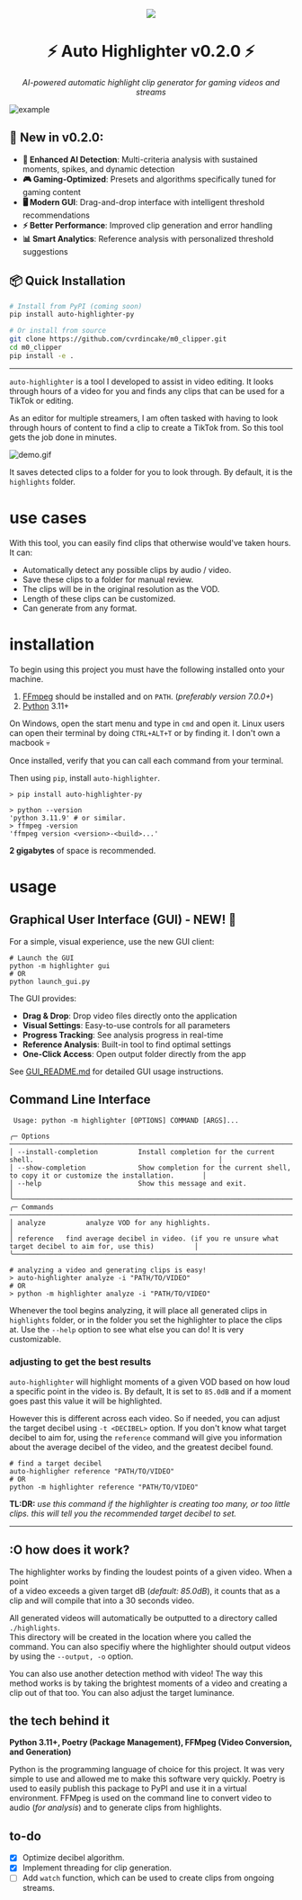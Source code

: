 <p align="center">
    <img align="center" src="https://i.ibb.co/bJ1svtq/simplified-icon.png">
</p>

<div align="center">

# ⚡ Auto Highlighter v0.2.0 ⚡

*AI-powered automatic highlight clip generator for gaming videos and streams*

</div>

![example](https://i.postimg.cc/yNd9GXKf/Animation.gif)

## 🎯 **New in v0.2.0:**
- **🧠 Enhanced AI Detection**: Multi-criteria analysis with sustained moments, spikes, and dynamic detection
- **🎮 Gaming-Optimized**: Presets and algorithms specifically tuned for gaming content
- **🖥️ Modern GUI**: Drag-and-drop interface with intelligent threshold recommendations
- **⚡ Better Performance**: Improved clip generation and error handling
- **📊 Smart Analytics**: Reference analysis with personalized threshold suggestions

## 📦 **Quick Installation**

```bash
# Install from PyPI (coming soon)
pip install auto-highlighter-py

# Or install from source
git clone https://github.com/cvrdincake/m0_clipper.git
cd m0_clipper
pip install -e .
```

----

`auto-highlighter` is a tool I developed to assist in video editing. It looks through hours of a
video for you and finds any clips that can be used for a TikTok or editing.

As an editor for multiple streamers, I am often tasked with having to look through
hours of content to find a clip to create a TikTok from. So this tool gets the job done in
minutes.

![demo.gif](https://i.postimg.cc/Cx0GWLf2/demo.gif)

It saves detected clips to a folder for you to look through. By default, it is the `highlights` folder.

# use cases

With this tool, you can easily find clips that otherwise would've taken hours.
It can:

- Automatically detect any possible clips by audio / video.
- Save these clips to a folder for manual review.
- The clips will be in the original resolution as the VOD.
- Length of these clips can be customized.
- Can generate from any format.

# installation

To begin using this project you must have the following installed
onto your machine.

1. [FFmpeg](https://www.ffmpeg.org/download.html) should be installed and on `PATH`. (*preferably version 7.0.0+*)
2. [Python](https://www.python.org/downloads/release/python-31110/) 3.11+

On Windows, open the start menu and type in `cmd` and open it.
Linux users can open their terminal by doing `CTRL+ALT+T` or by finding it.
I don't own a macbook 💀

Once installed, verify that you can call each command from
your terminal.

Then using `pip`, install `auto-highlighter`.

```shell
> pip install auto-highlighter-py
```

```shell
> python --version 
'python 3.11.9' # or similar.
> ffmpeg -version
'ffmpeg version <version>-<build>...'
```

**2 gigabytes** of space is recommended.

# usage

## Graphical User Interface (GUI) - NEW! 🎉

For a simple, visual experience, use the new GUI client:

```shell
# Launch the GUI
python -m highlighter gui
# OR
python launch_gui.py
```

The GUI provides:
- **Drag & Drop**: Drop video files directly onto the application
- **Visual Settings**: Easy-to-use controls for all parameters
- **Progress Tracking**: See analysis progress in real-time
- **Reference Analysis**: Built-in tool to find optimal settings
- **One-Click Access**: Open output folder directly from the app

See [GUI_README.md](GUI_README.md) for detailed GUI usage instructions.

## Command Line Interface

```shell
 Usage: python -m highlighter [OPTIONS] COMMAND [ARGS]...

╭─ Options ────────────────────────────────────────────────────────────────────────────────────────────────────────────╮
│ --install-completion          Install completion for the current shell.                                              │
│ --show-completion             Show completion for the current shell, to copy it or customize the installation.       │
│ --help                        Show this message and exit.                                                            │
╰──────────────────────────────────────────────────────────────────────────────────────────────────────────────────────╯
╭─ Commands ───────────────────────────────────────────────────────────────────────────────────────────────────────────╮
│ analyze          analyze VOD for any highlights.                                                                     │
│ reference   find average decibel in video. (if you re unsure what target decibel to aim for, use this)          │
╰──────────────────────────────────────────────────────────────────────────────────────────────────────────────────────╯
```

```shell
# analyzing a video and generating clips is easy!
> auto-highlighter analyze -i "PATH/TO/VIDEO" 
# OR
> python -m highlighter analyze -i "PATH/TO/VIDEO"
```

Whenever the tool begins analyzing, it will place all generated clips in `highlights` folder, or
in the folder you set the highlighter to place the clips at.
Use the `--help` option to see what else you
can do! It is very customizable.

### adjusting to get the best results

`auto-highlighter` will highlight moments of a given VOD based on how loud a specific point in the video is. By default, It is set to `85.0dB` and if a moment goes past this value it will be highlighted.  

However this is different across each video. So if needed, you can adjust the target decibel using `-t <DECIBEL>` option. If you don't know what target decibel to aim for, using the `reference` command will give you information about the average decibel of the video, and the greatest decibel found.

```shell
# find a target decibel
auto-highligher reference "PATH/TO/VIDEO"
# OR
python -m highlighter reference "PATH/TO/VIDEO"
```

**TL:DR:** *use this command if the highlighter is creating too many, or too little clips. this will tell you the recommended target decibel to set.*

---

## :O how does it work?

The highlighter works by finding the loudest points of a given video. When a point  
of a video exceeds a given target dB (*default: 85.0dB*), it counts that as a  
clip and will compile that into a 30 seconds video.  

All generated videos will automatically be outputted to a directory called `./highlights`.  
This directory will be created in the location where you called the command. You can
also specifiy where the highlighter should output videos by using the `--output, -o` option.

You can also use another detection method with video! The way this method works is by
taking the brightest moments of a video and creating a clip out of that too. You can
also adjust the target luminance.

## the tech behind it

**Python 3.11+, Poetry (Package Management), FFMpeg (Video Conversion, and Generation)**

Python is the programming language of choice for this project. It was very simple
to use and allowed me to make this software very quickly. Poetry is used to easily
publish this package to PyPI and use it in a virtual environment. FFMpeg is used
on the command line to convert video to audio (*for analysis*) and to generate
clips from highlights.

## to-do

- [X] Optimize decibel algorithm.
- [X] Implement threading for clip generation.
- [ ] Add `watch` function, which can be used to create clips from ongoing streams.